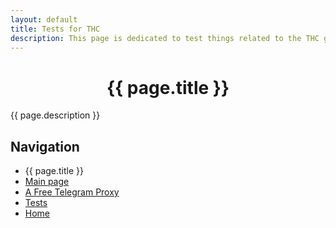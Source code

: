 ```yaml
---
layout: default
title: Tests for THC
description: This page is dedicated to test things related to the THC group.
---
```


<!-- HTML section using YAML title for THC -->
<div style="text-align:center"><h1>{{ page.title }}</h1></div>

{{ page.description }}

## Navigation

<nav>
    <ul>
        <li>
            <span>{{ page.title }}</span>
        </li>
        <li>
            <a href="/tests/thc/main.md">Main page</a>
        </li>
        <li>
            <a href="/tests/thc/t">A Free Telegram Proxy</a>
        </li>
        <li>
            <a href="/tests">Tests</a>
        </li>
        <li>
            <a href="/">Home</a>
        </li>
    </ul>
</nav>

